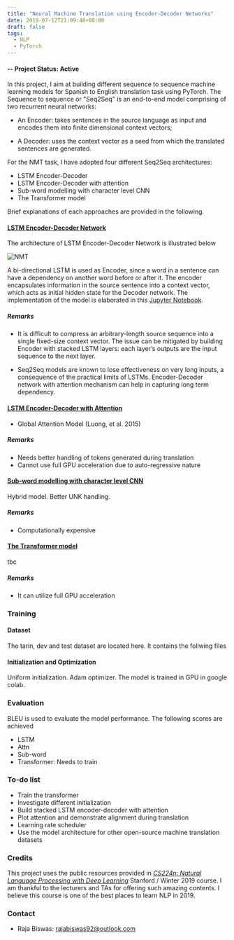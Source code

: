 ```yaml
---
title: "Neural Machine Translation using Encoder-Decoder Networks"
date: 2019-07-12T21:09:48+08:00
draft: false
tags:
  - NLP
  - PyTorch
---
```


#### -- Project Status: Active

In this project, I aim at building different sequence to sequence machine learning models for Spanish to English translation task using PyTorch. The Sequence to sequence or "Seq2Seq"  is an end-to-end model comprising of two recurrent neural networks:

* An Encoder: takes sentences in the source language as input and encodes them into finite dimensional context vectors;

* A Decoder: uses the context vector as a seed from which the translated sentences are generated.

For the NMT task, I have adopted four different Seq2Seq architectures:

* LSTM Encoder-Decoder
* LSTM Encoder-Decoder with attention
* Sub-word modelling with character level CNN
* The Transformer model

Brief explanations of each approaches are provided in the following.

#### [LSTM Encoder-Decoder Network](https://github.com/rbiswasfc/Machine-Translation/blob/master/Vanilla-LSTM/LSTM-Encoder-Decoder-Vanilla.ipynb)

The architecture of LSTM Encoder-Decoder Network is illustrated below

![NMT](/img/NMT/Vanilla_LSTM.PNG)

A bi-directional LSTM is used as Encoder, since  a word in a sentence can have a dependency on another word before or after it.
The encoder encapsulates information in the source sentence into a context vector, which acts as initial hidden state for the Decoder network.
The implementation of the model is elaborated in this [Jupyter Notebook](https://github.com/rbiswasfc/Machine-Translation/blob/master/Vanilla-LSTM/LSTM-Encoder-Decoder-Vanilla.ipynb).

##### Remarks

* It is difficult to compress an arbitrary-length source sequence into
a single fixed-size context vector. The issue can be mitigated by building Encoder with stacked LSTM layers: each layer’s outputs are the input sequence to
the next layer.

* Seq2Seq models are known to lose effectiveness on very long inputs, a consequence of the practical limits of
LSTMs. Encoder-Decoder network with attention mechanism can help in capturing long term dependency.


#### [LSTM Encoder-Decoder with Attention](https://github.com/rbiswasfc/Machine-Translation/blob/master/LSTM-with-attention/Encoder_Decoder_w_Attention.ipynb)

- Global Attention Model (Luong, et al. 2015)

##### Remarks
* Needs better handling of <UNK> tokens generated during translation
* Cannot use full GPU acceleration due to auto-regressive nature

#### [Sub-word modelling with character level CNN](https://github.com/rbiswasfc/Machine-Translation/blob/master/sub-word/Machine-Translation-Char-Based.ipynb)
Hybrid model. Better UNK handling.

##### Remarks
* Computationally expensive

#### [The Transformer model](https://github.com/rbiswasfc/Machine-Translation/blob/master/the-transformer/TheTransformer.ipynb)
tbc

##### Remarks
* It can utilize full GPU acceleration

### Training

#### Dataset
The tarin, dev and test dataset are located here. It contains the follwing files

#### Initialization and Optimization
Uniform initialization. Adam optimizer. The model is trained in GPU in google colab.

### Evaluation
BLEU is used to evaluate the model performance. The following scores are achieved

* LSTM
* Attn
* Sub-word
* Transformer: Needs to train


### To-do list

* Train the transformer
* Investigate different initialization
* Build stacked LSTM encoder-decoder with attention
* Plot attention and demonstrate alignment during translation
* Learning rate scheduler
* Use the model architecture for other open-source machine translation datasets

### Credits

This project uses the public resources provided in [*CS224n: Natural Language Processing with Deep Learning*](http://web.stanford.edu/class/cs224n/) Stanford / Winter 2019 course. I am thankful to the lecturers and TAs for offering such amazing contents. I believe this course is one of the best places to learn NLP in 2019.

### Contact

* Raja Biswas: rajabiswas92@outlook.com
